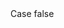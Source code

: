 <?xml version="1.0" encoding="UTF-8"?>
<CustomMetadata xmlns="http://soap.sforce.com/2006/04/metadata">
    <label>Case</label>
    <protected>false</protected>
</CustomMetadata>
